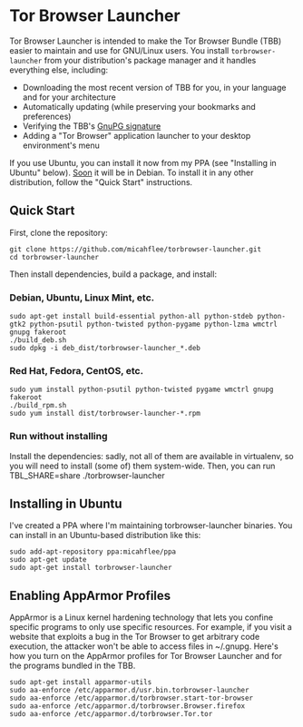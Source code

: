 # Tor Browser Launcher

Tor Browser Launcher is intended to make the Tor Browser Bundle (TBB) easier to maintain and use for GNU/Linux users. You install ```torbrowser-launcher``` from your distribution's package manager and it handles everything else, including:

* Downloading the most recent version of TBB for you, in your language and for your architecture
* Automatically updating (while preserving your bookmarks and preferences)
* Verifying the TBB's [GnuPG signature](http://www.gnupg.org/gph/en/manual/x135.html)
* Adding a "Tor Browser" application launcher to your desktop environment's menu

If you use Ubuntu, you can install it now from my PPA (see "Installing in Ubuntu" below). [Soon](https://github.com/micahflee/torbrowser-launcher/issues/31) it will be in Debian. To install it in any other distribution, follow the "Quick Start" instructions.

## Quick Start

First, clone the repository:

    git clone https://github.com/micahflee/torbrowser-launcher.git
    cd torbrowser-launcher

Then install dependencies, build a package, and install:

### Debian, Ubuntu, Linux Mint, etc.

    sudo apt-get install build-essential python-all python-stdeb python-gtk2 python-psutil python-twisted python-pygame python-lzma wmctrl gnupg fakeroot
    ./build_deb.sh
    sudo dpkg -i deb_dist/torbrowser-launcher_*.deb

### Red Hat, Fedora, CentOS, etc.

    sudo yum install python-psutil python-twisted pygame wmctrl gnupg fakeroot
    ./build_rpm.sh
    sudo yum install dist/torbrowser-launcher-*.rpm

### Run without installing

Install the dependencies: sadly, not all of them are available in virtualenv,
so you will need to install (some of) them system-wide.
Then, you can run TBL_SHARE=share ./torbrowser-launcher

## Installing in Ubuntu

I've created a PPA where I'm maintaining torbrowser-launcher binaries. You can install in an Ubuntu-based distribution like this:

    sudo add-apt-repository ppa:micahflee/ppa
    sudo apt-get update
    sudo apt-get install torbrowser-launcher

## Enabling AppArmor Profiles

AppArmor is a Linux kernel hardening technology that lets you confine specific programs to only use specific resources. For example, if you visit a website that exploits a bug in the Tor Browser to get arbitrary code execution, the attacker won't be able to access files in ~/.gnupg. Here's how you turn on the AppArmor profiles for Tor Browser Launcher and for the programs bundled in the TBB.

    sudo apt-get install apparmor-utils
    sudo aa-enforce /etc/apparmor.d/usr.bin.torbrowser-launcher
    sudo aa-enforce /etc/apparmor.d/torbrowser.start-tor-browser
    sudo aa-enforce /etc/apparmor.d/torbrowser.Browser.firefox
    sudo aa-enforce /etc/apparmor.d/torbrowser.Tor.tor

